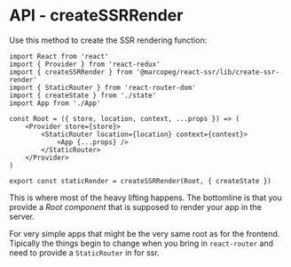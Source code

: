 # API - createSSRRender

Use this method to create the SSR rendering function:

    import React from 'react'
    import { Provider } from 'react-redux'
    import { createSSRRender } from '@marcopeg/react-ssr/lib/create-ssr-render'
    import { StaticRouter } from 'react-router-dom'
    import { createState } from './state'
    import App from './App'

    const Root = ({ store, location, context, ...props }) => (
        <Provider store={store}>
            <StaticRouter location={location} context={context}>
                <App {...props} />
            </StaticRouter>
        </Provider>
    )

    export const staticRender = createSSRRender(Root, { createState })

This is where most of the heavy lifting happens. The bottomline is that you provide
a _Root component_ that is supposed to render your app in the server.

For very simple apps that might be the very same root as for the frontend. Tipically
the things begin to change when you bring in `react-router` and need to provide
a `StaticRouter` in for ssr.
